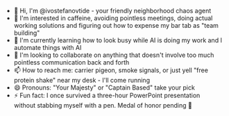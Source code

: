 - 👋 Hi, I'm @ivostefanovtide - your friendly neighborhood chaos agent
- 👀 I'm interested in caffeine, avoiding pointless meetings, doing actual working solutions and figuring out how to expense my bar tab as "team building"
- 🌱 I'm currently learning how to look busy while AI is doing my work and I automate things with AI
- 💞️ I'm looking to collaborate on anything that doesn't involve too much pointless communication back and forth
- 📫 How to reach me: carrier pigeon, smoke signals, or just yell "free protein shake" near my desk - I'll come running
- 😄 Pronouns: "Your Majesty" or "Captain Based" take your pick
- ⚡ Fun fact: I once survived a three-hour PowerPoint presentation without stabbing myself with a pen. Medal of honor pending 🥇
